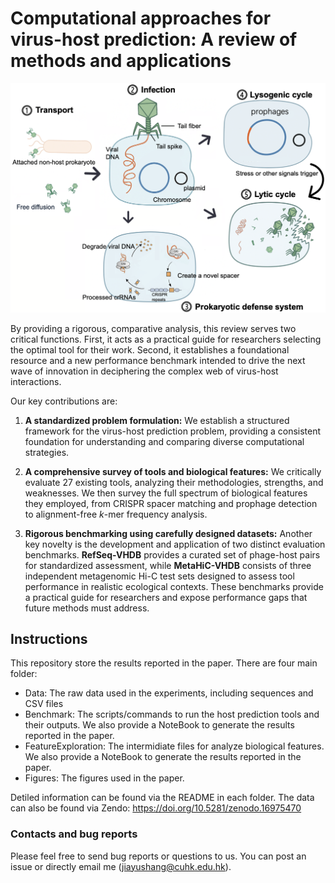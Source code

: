 # Computational approaches for virus-host prediction: A review of methods and applications

<img src='Figures/intro.png'>

By providing a rigorous, comparative analysis, this review serves two critical functions. First, it acts as a practical guide for researchers selecting the optimal tool for their work. Second, it establishes a foundational resource and a new performance benchmark intended to drive the next wave of innovation in deciphering the complex web of virus-host interactions.

Our key contributions are:

1. **A standardized problem formulation:** We establish a structured framework for the virus-host prediction problem, providing a consistent foundation for understanding and comparing diverse computational strategies.

2. **A comprehensive survey of tools and biological features:** We critically evaluate 27 existing tools, analyzing their methodologies, strengths, and weaknesses. We then survey the full spectrum of biological features they employed, from CRISPR spacer matching and prophage detection to alignment-free $k$-mer frequency analysis.

3. **Rigorous benchmarking using carefully designed datasets:** Another key novelty is the development and application of two distinct evaluation benchmarks. **RefSeq-VHDB** provides a curated set of phage-host pairs for standardized assessment, while **MetaHiC-VHDB** consists of three independent metagenomic Hi-C test sets designed to assess tool performance in realistic ecological contexts. These benchmarks provide a practical guide for researchers and expose performance gaps that future methods must address.

## Instructions

This repository store the results reported in the paper. There are four main folder:

* Data: The raw data used in the experiments, including sequences and CSV files
* Benchmark: The scripts/commands to run the host prediction tools and their outputs. We also provide a NoteBook to generate the results reported in the paper.
* FeatureExploration: The intermidiate files for analyze biological features. We also provide a NoteBook to generate the results reported in the paper.
* Figures: The figures used in the paper.

Detiled information can be found via the README in each folder. The data can also be found via Zendo: https://doi.org/10.5281/zenodo.16975470

### Contacts and bug reports
Please feel free to send bug reports or questions to us. You can post an issue or directly email me (jiayushang@cuhk.edu.hk).